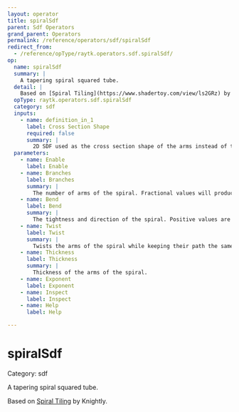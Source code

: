 ```yaml
---
layout: operator
title: spiralSdf
parent: Sdf Operators
grand_parent: Operators
permalink: /reference/operators/sdf/spiralSdf
redirect_from:
  - /reference/opType/raytk.operators.sdf.spiralSdf/
op:
  name: spiralSdf
  summary: |
    A tapering spiral squared tube.
  detail: |
    Based on [Spiral Tiling](https://www.shadertoy.com/view/ls2GRz) by Knightly.
  opType: raytk.operators.sdf.spiralSdf
  category: sdf
  inputs:
    - name: definition_in_1
      label: Cross Section Shape
      required: false
      summary: |
        2D SDF used as the cross section shape of the arms instead of the default rounded square.
  parameters:
    - name: Enable
      label: Enable
    - name: Branches
      label: Branches
      summary: |
        The number of arms of the spiral. Fractional values will produce a discontinuity.
    - name: Bend
      label: Bend
      summary: |
        The tightness and direction of the spiral. Positive values are counterclockwise and negative are clockwise.
    - name: Twist
      label: Twist
      summary: |
        Twists the arms of the spiral while keeping their path the same.
    - name: Thickness
      label: Thickness
      summary: |
        Thickness of the arms of the spiral.
    - name: Exponent
      label: Exponent
    - name: Inspect
      label: Inspect
    - name: Help
      label: Help

---
```


# spiralSdf

Category: sdf



A tapering spiral squared tube.

Based on [Spiral Tiling](https://www.shadertoy.com/view/ls2GRz) by Knightly.